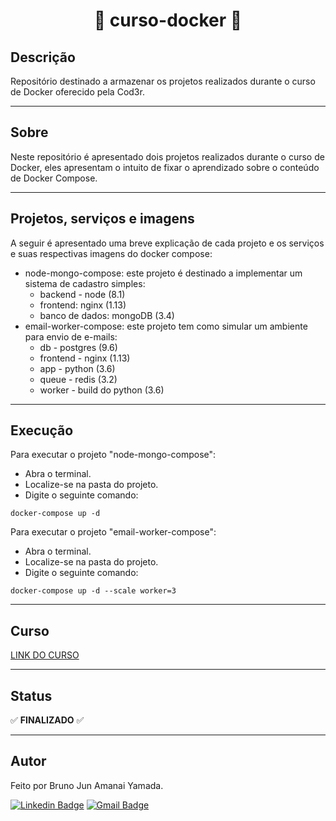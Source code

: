 <h1 align="center"> 🐳 curso-docker 🐳 </h1>

## Descrição

Repositório destinado a armazenar os projetos realizados durante o curso de Docker oferecido pela Cod3r.

***

## Sobre

Neste repositório é apresentado dois projetos realizados durante o curso de Docker, eles apresentam o intuito de fixar o aprendizado sobre o conteúdo de Docker Compose.

***

## Projetos, serviços e imagens

A seguir é apresentado uma breve explicação de cada projeto e os serviços e suas respectivas imagens do docker compose:

* node-mongo-compose: este projeto é destinado a implementar um sistema de cadastro simples:
    * backend - node (8.1)
    * frontend: nginx (1.13)
    * banco de dados: mongoDB (3.4)
* email-worker-compose: este projeto tem como simular um ambiente para envio de e-mails:
    * db - postgres (9.6)
    * frontend - nginx (1.13)
    * app - python (3.6)
    * queue - redis (3.2)
    * worker - build do python (3.6)

***

## Execução

Para executar o projeto "node-mongo-compose":
* Abra o terminal.
* Localize-se na pasta do projeto.
* Digite o seguinte comando:
```
docker-compose up -d

```

Para executar o projeto "email-worker-compose":
* Abra o terminal.
* Localize-se na pasta do projeto.
* Digite o seguinte comando:
```
docker-compose up -d --scale worker=3

```

***

## Curso

<a href="https://www.udemy.com/share/101WFA3@d0oq7WPo2MmaT3GcCWFLhS9yEPTo3YwOuB_H806_puk2KY5lS1hdt1gadP4DNXitIA==/">LINK DO CURSO</a>

***

## Status

:white_check_mark: **FINALIZADO** :white_check_mark:

***

## Autor

Feito por Bruno Jun Amanai Yamada.

[![Linkedin Badge](https://img.shields.io/badge/-BrunoJun-blue?style=flat-square&logo=Linkedin&logoColor=white&link=https://www.linkedin.com/in/brunojun//)](https://www.linkedin.com/in/brunojun/) [![Gmail Badge](https://img.shields.io/badge/-brunojun7@gmail.com-c14438?style=flat-square&logo=Gmail&logoColor=white&link=mailto:brunojun7@gmail.com)](mailto:brunojun7@gmail.com)
